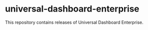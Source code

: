 # universal-dashboard-enterprise
This repository contains releases of Universal Dashboard Enterprise. 
